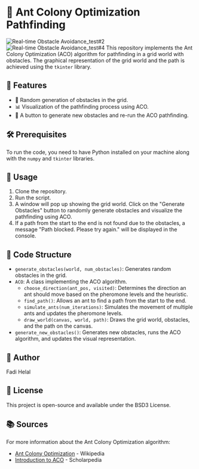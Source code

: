 # 🐜 Ant Colony Optimization Pathfinding
![Real-time Obstacle Avoidance_test#2](https://github.com/SAIPRONE/Real-Time-Obstacle-Avoidance/assets/95390348/e1c0239b-c3f7-4d99-9826-3ab650e1fffe)
![Real-time Obstacle Avoidance_test#4](https://github.com/SAIPRONE/Real-Time-Obstacle-Avoidance/assets/95390348/97386eaf-f880-4bb1-8f22-880506a53f26)
This repository implements the Ant Colony Optimization (ACO) algorithm for pathfinding in a grid world with obstacles. The graphical representation of the grid world and the path is achieved using the `tkinter` library.

## 🌟 Features
- 🔀 Random generation of obstacles in the grid.
- 📊 Visualization of the pathfinding process using ACO.
- 🔄 A button to generate new obstacles and re-run the ACO pathfinding.

## 🛠️ Prerequisites
To run the code, you need to have Python installed on your machine along with the `numpy` and `tkinter` libraries.

## 🚀 Usage
1. Clone the repository.
2. Run the script.
3. A window will pop up showing the grid world. Click on the "Generate Obstacles" button to randomly generate obstacles and visualize the pathfinding using ACO.
4. If a path from the start to the end is not found due to the obstacles, a message "Path blocked. Please try again." will be displayed in the console.

## 📖 Code Structure

- `generate_obstacles(world, num_obstacles)`: Generates random obstacles in the grid.
- `ACO`: A class implementing the ACO algorithm.
    - `choose_direction(ant_pos, visited)`: Determines the direction an ant should move based on the pheromone levels and the heuristic.
    - `find_path()`: Allows an ant to find a path from the start to the end.
    - `simulate_ants(num_iterations)`: Simulates the movement of multiple ants and updates the pheromone levels.
    - `draw_world(canvas, world, path)`: Draws the grid world, obstacles, and the path on the canvas.
- `generate_new_obstacles()`: Generates new obstacles, runs the ACO algorithm, and updates the visual representation.

## 👤 Author
Fadi Helal

## 🔖 License
This project is open-source and available under the BSD3 License.

## 📚 Sources
For more information about the Ant Colony Optimization algorithm:
- [Ant Colony Optimization](https://en.wikipedia.org/wiki/Ant_colony_optimization_algorithms) - Wikipedia
- [Introduction to ACO](https://www.scholarpedia.org/article/Ant_colony_optimization) - Scholarpedia

